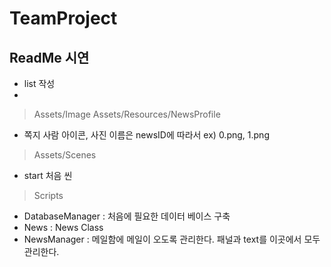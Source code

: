 # TeamProject

## ReadMe 시연
  - list 작성
  -
  > Assets/Image
  > Assets/Resources/NewsProfile
  - 쪽지 사람 아이콘, 사진 이름은 newsID에 따라서 ex) 0.png, 1.png
  > Assets/Scenes
  - start 처음 씬
  > Scripts
  - DatabaseManager : 처음에 필요한 데이터 베이스 구축
  - News : News Class
  - NewsManager : 메일함에 메일이 오도록 관리한다. 패널과 text를 이곳에서 모두 관리한다.
    
